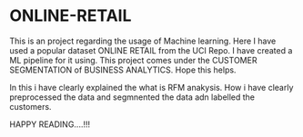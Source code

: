 # ONLINE-RETAIL
This is an project regarding the usage of Machine learning. Here I have used a popular dataset ONLINE RETAIL from the UCI Repo. I have created a ML pipeline for it using. This project comes under the CUSTOMER SEGMENTATION of BUSINESS ANALYTICS.  Hope this helps. 

In this i have clearly explained the what is RFM anakysis. How i have clearly preprocessed the data and segmnented the data adn labelled the customers.

HAPPY READING....!!!
